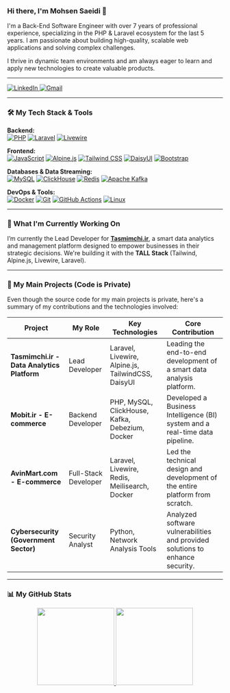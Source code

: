 ### Hi there, I'm Mohsen Saeidi 👋

I'm a Back-End Software Engineer with over 7 years of professional experience, specializing in the PHP & Laravel ecosystem for the last 5 years. I am passionate about building high-quality, scalable web applications and solving complex challenges.

I thrive in dynamic team environments and am always eager to learn and apply new technologies to create valuable products.

---

<p align="left">
  <a href="https://www.linkedin.com/in/mohsen-saeidi-18b760139/" target="_blank">
    <img src="https://img.shields.io/badge/LinkedIn-0077B5?style=for-the-badge&logo=linkedin&logoColor=white" alt="LinkedIn"/>
  </a>
  <a href="mailto:mohsen.saeidi1994@gmail.com">
    <img src="https://img.shields.io/badge/Gmail-D14836?style=for-the-badge&logo=gmail&logoColor=white" alt="Gmail"/>
  </a>
</p>

---

### 🛠️ My Tech Stack & Tools

<p align="left">
  <strong>Backend:</strong><br>
  <a href="#"><img src="https://img.shields.io/badge/PHP-777BB4?style=for-the-badge&logo=php&logoColor=white" alt="PHP"></a>
  <a href="#"><img src="https://img.shields.io/badge/Laravel-FF2D20?style=for-the-badge&logo=laravel&logoColor=white" alt="Laravel"></a>
  <a href="#"><img src="https://img.shields.io/badge/Livewire-4E56A6?style=for-the-badge" alt="Livewire"></a>
</p>
<p align="left">
  <strong>Frontend:</strong><br>
  <a href="#"><img src="https://img.shields.io/badge/JavaScript-F7DF1E?style=for-the-badge&logo=javascript&logoColor=black" alt="JavaScript"></a>
  <a href="#"><img src="https://img.shields.io/badge/Alpine.js-8BC0D0?style=for-the-badge&logo=alpine.js&logoColor=black" alt="Alpine.js"></a>
  <a href="#"><img src="https://img.shields.io/badge/Tailwind_CSS-38B2AC?style=for-the-badge&logo=tailwind-css&logoColor=white" alt="Tailwind CSS"></a>
  <a href="#"><img src="https://img.shields.io/badge/DaisyUI-1AD1A5?style=for-the-badge" alt="DaisyUI"></a>
  <a href="#"><img src="https://img.shields.io/badge/Bootstrap-563D7C?style=for-the-badge&logo=bootstrap&logoColor=white" alt="Bootstrap"></a>
</p>
<p align="left">
  <strong>Databases & Data Streaming:</strong><br>
  <a href="#"><img src="https://img.shields.io/badge/MySQL-4479A1?style=for-the-badge&logo=mysql&logoColor=white" alt="MySQL"></a>
  <a href="#"><img src="https://img.shields.io/badge/ClickHouse-FFCC01?style=for-the-badge&logo=clickhouse&logoColor=black" alt="ClickHouse"></a>
  <a href="#"><img src="https://img.shields.io/badge/Redis-DC382D?style=for-the-badge&logo=redis&logoColor=white" alt="Redis"></a>
  <a href="#"><img src="https://img.shields.io/badge/Apache_Kafka-231F20?style=for-the-badge&logo=apache-kafka&logoColor=white" alt="Apache Kafka"></a>
</p>
<p align="left">
  <strong>DevOps & Tools:</strong><br>
  <a href="#"><img src="https://img.shields.io/badge/Docker-2496ED?style=for-the-badge&logo=docker&logoColor=white" alt="Docker"></a>
  <a href="#"><img src="https://img.shields.io/badge/Git-F05032?style=for-the-badge&logo=git&logoColor=white" alt="Git"></a>
  <a href="#"><img src="https://img.shields.io/badge/GitHub_Actions-2088FF?style=for-the-badge&logo=github-actions&logoColor=white" alt="GitHub Actions"></a>
  <a href="#"><img src="https://img.shields.io/badge/Linux-FCC624?style=for-the-badge&logo=linux&logoColor=black" alt="Linux"></a>
</p>

---

### 🌱 What I'm Currently Working On

I’m currently the Lead Developer for **[Tasmimchi.ir](http://tasmimchi.ir/)**, a smart data analytics and management platform designed to empower businesses in their strategic decisions. We're building it with the **TALL Stack** (Tailwind, Alpine.js, Livewire, Laravel).

---

### 📂 My Main Projects (Code is Private)

Even though the source code for my main projects is private, here's a summary of my contributions and the technologies involved:

| Project                                    | My Role              | Key Technologies                                           | Core Contribution                                                                 |
| ------------------------------------------ | -------------------- | ---------------------------------------------------------- | --------------------------------------------------------------------------------- |
| **Tasmimchi.ir - Data Analytics Platform** | Lead Developer       | Laravel, Livewire, Alpine.js, TailwindCSS, DaisyUI         | Leading the end-to-end development of a smart data analysis platform.             |
| **Mobit.ir - E-commerce** | Backend Developer    | PHP, MySQL, ClickHouse, Kafka, Debezium, Docker            | Developed a Business Intelligence (BI) system and a real-time data pipeline.      |
| **AvinMart.com - E-commerce** | Full-Stack Developer | Laravel, Livewire, Redis, Meilisearch, Docker              | Led the technical design and development of the entire platform from scratch.     |
| **Cybersecurity (Government Sector)** | Security Analyst     | Python, Network Analysis Tools                             | Analyzed software vulnerabilities and provided solutions to enhance security.     |

---

### 📊 My GitHub Stats

<p align="center">
  <a href="https://github.com/YOUR_GITHUB_USERNAME">
    <img height="180em" src="https://github-readme-stats.vercel.app/api?username=mohsensaeidi&show_icons=true&theme=vue&include_all_commits=true&count_private=true"/>
    <img height="180em" src="https://github-readme-stats.vercel.app/api/top-langs/?username=YOUR_GITHUB_USERNAME&layout=compact&langs_count=8&theme=vue"/>
  </a>
</p>
